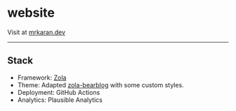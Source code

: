 # website

Visit at [mrkaran.dev](https://mrkaran.dev)

---

## Stack

- Framework: [Zola](https://www.getzola.org/)
- Theme: Adapted [zola-bearblog](https://codeberg.org/alanpearce/zola-bearblog) with some custom styles.
- Deployment: GitHub Actions
- Analytics: Plausible Analytics
